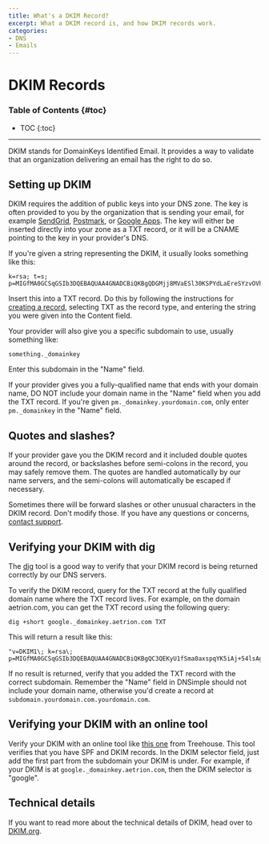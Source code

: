 ```yaml
---
title: What's a DKIM Record?
excerpt: What a DKIM record is, and how DKIM records work.
categories:
- DNS
- Emails
---
```


# DKIM Records

### Table of Contents {#toc}

* TOC
{:toc}

---

DKIM stands for DomainKeys Identified Email. It provides a way to validate that an organization delivering an email has the right to do so.


## Setting up DKIM

DKIM requires the addition of public keys into your DNS zone. The key is often provided to you by the organization that is sending your email, for example [SendGrid](https://sendgrid.com/docs/Glossary/dkim.html), [Postmark](http://support.postmarkapp.com/customer/portal/articles/64739-what-is-dkim-), or [Google Apps](https://support.google.com/a/answer/174124?hl=en). The key will either be inserted directly into your zone as a TXT record, or it will be a CNAME pointing to the key in your provider's DNS.

If you're given a string representing the DKIM, it usually looks something like this:

    k=rsa; t=s; p=MIGfMA0GCSqGSIb3DQEBAQUAA4GNADCBiQKBgQDGMjj8MVaESl30KSPYdLaEreSYzvOVh15u9YKAmTLgk1ecr4BCRq3Vkg3Xa2QrEQWbIvQj9FNqBYOr3XIczzU8gkK5Kh42P4C3DgNiBvlNNk2BlA5ITN/EvVAn/ImjoGq5IrcO+hAj2iSAozYTEpJAKe0NTrj49CIkj5JI6ibyJwIDAQAB

Insert this into a TXT record. Do this by following the instructions for [creating a record](/articles/record-editor/#create-a-record), selecting TXT as the record type, and entering the string you were given into the Content field.

Your provider will also give you a specific subdomain to use, usually something like:

    something._domainkey

Enter this subdomain in the "Name" field.

If your provider gives you a fully-qualified name that ends with your domain name, DO NOT include your domain name in the "Name" field when you add the TXT record. If you're given `pm._domainkey.yourdomain.com`, only enter `pm._domainkey` in the "Name" field.


## Quotes and slashes?

If your provider gave you the DKIM record and it included double quotes around the record, or backslashes before semi-colons in the record, you may safely remove them. The quotes are handled automatically by our name servers, and the semi-colons will automatically be escaped if necessary.

Sometimes there will be forward slashes or other unusual characters in the DKIM record. Don't modify those. If you have any questions or concerns, [contact support](https://dnsimple.com/contact).


## Verifying your DKIM with dig

The [dig](/articles/how-dig/) tool is a good way to verify that your DKIM record is being returned correctly by our DNS servers.

To verify the DKIM record, query for the TXT record at the fully qualified domain name where the TXT record lives. For example, on the domain aetrion.com, you can get the TXT record using the following query:

    dig +short google._domainkey.aetrion.com TXT

This will return a result like this:

    "v=DKIM1\; k=rsa\; p=MIGfMA0GCSqGSIb3DQEBAQUAA4GNADCBiQKBgQC3QEKyU1fSma0axspqYK5iAj+54lsAg4qRRCnpKK68hawSd8zpsDz77ntGCR0X2mHVvkf0WEOIqaspaG/A5IGxieiWer+wBX8lW2tE4NHTE0PLhHqL0uD2sif2pKoPR3Wr6n/rbiihGYCIzvuY4/U5GigNUGls/QUbCPRyzho30wIDAQAB"

If no result is returned, verify that you added the TXT record with the correct subdomain. Remember the "Name" field in DNSimple should not include your domain name, otherwise you'd create a record at `subdomain.yourdomain.com.yourdomain.com`.


## Verifying your DKIM with an online tool

Verify your DKIM with an online tool like [this one](https://www.mail-tester.com/spf-dkim-check) from Treehouse. This tool verifies that you have SPF and DKIM records. In the DKIM selector field, just add the first part from the subdomain your DKIM is under. For example, if your DKIM is at `google._domainkey.aetrion.com`, then the DKIM selector is "google".


## Technical details

If you want to read more about the technical details of DKIM, head over to [DKIM.org](http://www.dkim.org/).
